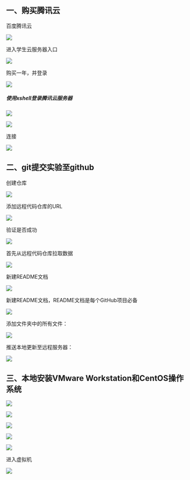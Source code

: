 ## 一、购买腾讯云

百度腾讯云

![](../image/图片1.png)

进入学生云服务器入口

![](../image/图片2.png)

购买一年，并登录

![](../image/图片3.png)

##### 使用xshell登录腾讯云服务器

![](../image/图片4.png)

![](../image/图片5.png)



连接

![](../image/图片6.png)

 

## 二、git提交实验至github

创建仓库

![](../image/图片7.png)

添加远程代码仓库的URL

![](../image/图片8.png)

验证是否成功

![](../image/图片9.png)

首先从远程代码仓库拉取数据

![](../image/图片10.png)

新建README文档

![](../image/图片22.png)

新建README文档，README文档是每个GitHub项目必备

![](../image/图片12.png)

添加文件夹中的所有文件：

![](../image/图片23.png)

推送本地更新至远程服务器：

![](../image/图片14.png)

## 三、本地安装VMware Workstation和CentOS操作系统

![](../image/图片15.png)

![](../image/图片16.png)



![](../image/图片18.png)

![](../image/图片19.png)

![](../image/图片20.png)

进入虚拟机

![](../image/图片21.png)